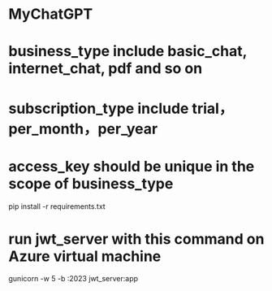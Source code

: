 # MyChatGPT
# business_type include basic_chat, internet_chat, pdf and so on
# subscription_type include trial，per_month，per_year
# access_key should be unique in the scope of business_type

pip install -r requirements.txt


# run jwt_server with this command on Azure virtual machine

gunicorn -w 5 -b :2023 jwt_server:app

